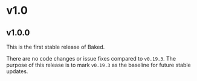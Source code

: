 # v1.0

## v1.0.0

This is the first stable release of Baked.

There are no code changes or issue fixes compared to `v0.19.3`. The purpose of
this release is to mark `v0.19.3` as the baseline for future stable updates.
